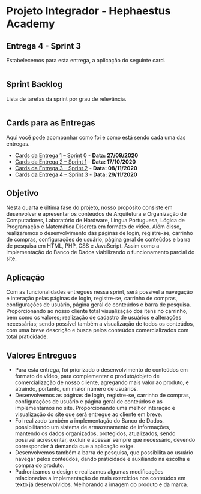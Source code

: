 # Projeto Integrador - Hephaestus Academy

## Entrega 4 - Sprint 3

Estabelecemos para esta entrega, a aplicação do seguinte card.

![]()

## Sprint Backlog

Lista de tarefas da sprint por grau de relevância.

![]()

## Cards para as Entregas

Aqui você pode acompanhar como foi e como está sendo cada uma das entregas.

- [Cards da Entrega 1 – Sprint 0](https://github.com/vinicius-hso/projetoIntegrador_hephaestus_academy/projects/1) - **Data: 27/09/2020**
- [Cards da Entrega 2 – Sprint 1](https://github.com/vinicius-hso/projetoIntegrador_hephaestus_academy/projects/2) - **Data: 17/10/2020**
- [Cards da Entrega 3 – Sprint 2](https://github.com/vinicius-hso/projetoIntegrador_hephaestus_academy/projects/3) - **Data: 08/11/2020**
- [Cards da Entrega 4 – Sprint 3](https://github.com/vinicius-hso/projetoIntegrador_hephaestus_academy/projects/4) - **Data: 29/11/2020**

## Objetivo

Nesta quarta e última fase do projeto, nosso propósito consiste em desenvolver e apresentar os conteúdos de Arquitetura e Organização de Computadores, Laboratório de Hardware, Língua Portuguesa, Lógica de Programação e Matemática Discreta em formato de vídeo. Além disso, realizaremos o desenvolvimento das páginas de login, registre-se, carrinho de compras, configurações de usuário, página geral de conteúdos e barra de pesquisa em HTML, PHP, CSS e JavaScript. Assim como a implementação do Banco de Dados viabilizando o funcionamento parcial do site.

## Aplicação

Com as funcionalidades entregues nessa sprint, será possível a navegação e interação pelas páginas de login, registre-se, carrinho de compras, configurações de usuário, página geral de conteúdos e barra de pesquisa. Proporcionando ao nosso cliente total visualização dos itens no carrinho, bem como os valores; realização de cadastro de usuários e alterações necessárias; sendo possível também a visualização de todos os conteúdos, com uma breve descrição e busca pelos conteúdos comercializados com total praticidade. 

## Valores Entregues

-	Para esta entrega, foi priorizado o desenvolvimento de conteúdos em formato de vídeo, para complementar o produto/objeto de comercialização de nosso cliente, agregando mais valor ao produto, e atraindo, portanto, um maior número de usuários.
-	Desenvolvemos as páginas de login, registre-se, carrinho de compras, configurações de usuário e página geral de conteúdos e as implementamos no site. Proporcionando uma melhor interação e visualização do site que será entregue ao cliente em breve.
-	Foi realizado também a implementação do Banco de Dados, possibilitando um sistema de armazenamento de informações, mantendo os dados organizados, protegidos, atualizados, sendo possível acrescentar, excluir e acessar sempre que necessário, devendo corresponder à demanda que a aplicação exige.
-	Desenvolvemos também a barra de pesquisa, que possibilita ao usuário navegar pelos conteúdos, dando praticidade e auxiliando na escolha e compra do produto.
-	Padronizamos o design e realizamos algumas modificações relacionadas a implementação de mais exercícios nos conteúdos em texto já desenvolvidos. Melhorando a imagem do produto e da marca.
